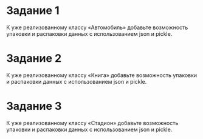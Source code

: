 # Задание 1
К уже реализованному классу «Автомобиль» добавьте возможность упаковки и распаковки данных с использованием json и pickle.

# Задание 2
К уже реализованному классу «Книга» добавьте возможность упаковки и распаковки данных с использованием json и pickle.

# Задание 3
К уже реализованному классу «Стадион» добавьте возможность упаковки и распаковки данных с использованием json и pickle.
